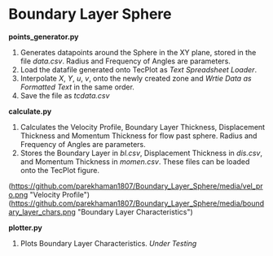 # Boundary Layer Sphere
**points_generator.py** 
1. Generates datapoints around the Sphere in the XY plane, stored in the file *data.csv*. Radius and Frequency of Angles are parameters.
2. Load the datafile generated onto TecPlot as *Text Spreadsheet Loader*.
3. Interpolate *X*, *Y*, *u*, *v*, onto the newly created zone and *Wrtie Data as Formatted Text* in the same order. 
4. Save the file as *tcdata.csv*

**calculate.py**
1. Calculates the Velocity Profile, Boundary Layer Thickness, Displacement Thickness and Momentum Thickness for flow past sphere. Radius and Frequency of Angles are parameters.
2. Stores the Boundary Layer in *bl.csv*, Displacement Thickness in *dis.csv*, and Momentum Thickness in *momen.csv*. These files can be loaded onto the TecPlot figure. 

(https://github.com/parekhaman1807/Boundary_Layer_Sphere/media/vel_pro.png "Velocity Profile")
(https://github.com/parekhaman1807/Boundary_Layer_Sphere/media/boundary_layer_chars.png "Boundary Layer Characteristics")

**plotter.py**
1. Plots Boundary Layer Characteristics. _Under Testing_

